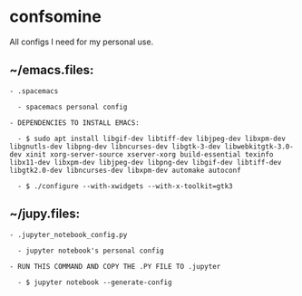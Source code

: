 # confsomine
All configs I need for my personal use.

## ~/emacs.files:
	
	- .spacemacs 
	  
	  - spacemacs personal config

	- DEPENDENCIES TO INSTALL EMACS:
	
	  - $ sudo apt install libgif-dev libtiff-dev libjpeg-dev libxpm-dev libgnutls-dev libpng-dev libncurses-dev libgtk-3-dev libwebkitgtk-3.0-dev xinit xorg-server-source xserver-xorg build-essential texinfo libx11-dev libxpm-dev libjpeg-dev libpng-dev libgif-dev libtiff-dev libgtk2.0-dev libncurses-dev libxpm-dev automake autoconf
	
	  - $ ./configure --with-xwidgets --with-x-toolkit=gtk3

## ~/jupy.files:

	- .jupyter_notebook_config.py

	  - jupyter notebook's personal config

	- RUN THIS COMMAND AND COPY THE .PY FILE TO .jupyter
	
	  - $ jupyter notebook --generate-config
